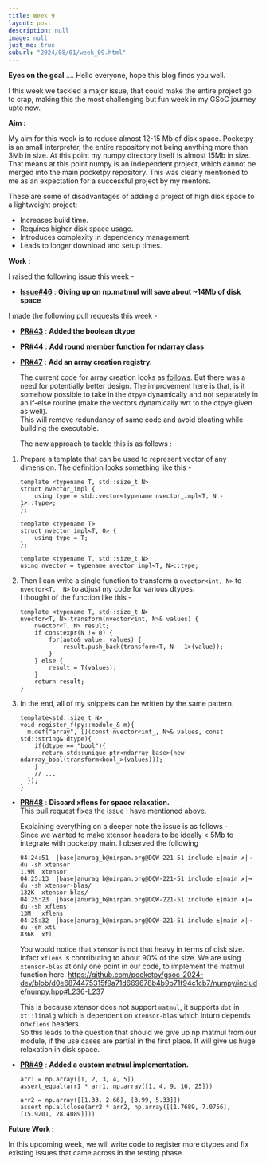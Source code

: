 ```yaml
---
title: Week 9
layout: post
description: null
image: null
just_me: true
suburl: "2024/08/01/week_09.html"
---
```

**Eyes on the goal**
.... Hello everyone, hope this blog finds you well.

I this week we tackled a major issue, that could make the entire project go to crap, making this the most challenging but fun week in my GSoC journey upto now.

**Aim :** 

My aim for this week is to reduce almost 12-15 Mb of disk space. Pocketpy is an small interpreter, the entire repository not being anything more than 3Mb in size. At this point my numpy directory itself is almost 15Mb in size. 
That means at this point numpy is an independent project, which cannot be merged into the main pocketpy repository. This was clearly mentioned to me as an expectation for a successful project by my mentors.

These are some of disadvantages of adding a project of high disk space to a lightweight project:
- Increases build time.
- Requires higher disk space usage.
- Introduces complexity in dependency management.
- Leads to longer download and setup times.

**Work :** 

I raised the following issue this week -
- **[Issue#46](https://github.com/pocketpy/gsoc-2024-dev/issues/46)** : **Giving up on np.matmul will save about ~14Mb of disk space**

I made the following pull requests this week -

- **[PR#43](https://github.com/pocketpy/gsoc-2024-dev/pull/43)** : **Added the boolean dtype**
- **[PR#44](https://github.com/pocketpy/gsoc-2024-dev/pull/44)** : **Add round member function for ndarray class**
- **[PR#47](https://github.com/pocketpy/gsoc-2024-dev/pull/47)** : **Add an array creation registry.**

  The current code for array creation looks as [follows](https://github.com/pocketpy/gsoc-2024-dev/blob/d0e6874475315f9a71d669678b4b9b71f94c1cb7/numpy/src/numpy.cpp#L1265-L1458). But there was a need for potentially better design.
  The improvement here is that, is it somehow possible to take in the `dtpye` dynamically and not separately in an if-else routine (make the vectors dynamically wrt to the dtpye given as well). \
  This will remove redundancy of same code and avoid bloating while building the executable.

  The new approach to tackle this is as follows :
1. Prepare a template that can be used to represent vector of any dimension. The definition looks something like this -
    ```
    template <typename T, std::size_t N>
    struct nvector_impl {
        using type = std::vector<typename nvector_impl<T, N - 1>::type>;
    };
    
    template <typename T>
    struct nvector_impl<T, 0> {
        using type = T;
    };
    
    template <typename T, std::size_t N>
    using nvector = typename nvector_impl<T, N>::type;
    ```

2. Then I can write a single function to transform a `nvector<int, N>`  to `nvector<T,  N>` to adjust my code for various dtypes. \
     I thought of the function like this -
    ```
    template <typename T, std::size_t N>
    nvector<T, N> transform(nvector<int, N>& values) {
        nvector<T, N> result;
        if constexpr(N != 0) {
            for(auto& value: values) {
                result.push_back(transform<T, N - 1>(value));
            }
        } else {
            result = T(values);
        }
        return result;
    }
    ```
3. In the end, all of my snippets can be written by the same pattern.
    ```
    template<std::size_t N>
    void register_f(py::module_& m){
      m.def("array", [](const nvector<int_, N>& values, const std::string& dtype){
        if(dtype == "bool"){
          return std::unique_ptr<ndarray_base>(new ndarray_bool(transform<bool_>(values)));
        }
        // ...
      });
    }
    ```
- **[PR#48](https://github.com/pocketpy/gsoc-2024-dev/pull/48)** : **Discard xflens for space relaxation.** \
  This pull request fixes the issue I have mentioned above.

  Explaining everything on a deeper note the issue is as follows - \
  Since we wanted to make xtensor headers to be ideally < 5Mb to integrate with pocketpy main. I observed the following
  
  ```
  04:24:51  |base|anurag_b@nirpan.org@DQW-221-51 include ±|main ✗|→ du -sh xtensor
  1.9M	xtensor
  04:25:13  |base|anurag_b@nirpan.org@DQW-221-51 include ±|main ✗|→ du -sh xtensor-blas/
  132K	xtensor-blas/
  04:25:23  |base|anurag_b@nirpan.org@DQW-221-51 include ±|main ✗|→ du -sh xflens
  13M	xflens
  04:25:32  |base|anurag_b@nirpan.org@DQW-221-51 include ±|main ✗|→ du -sh xtl
  836K	xtl
  ```
  
  You would notice that `xtensor` is not that heavy in terms of disk size. Infact `xflens` is contributing to about 90% of the size.
  We are using `xtensor-blas` at only one point in our code, to implement the matmul function here.
  https://github.com/pocketpy/gsoc-2024-dev/blob/d0e6874475315f9a71d669678b4b9b71f94c1cb7/numpy/include/numpy.hpp#L236-L237
  
  This is because xtensor does not support `matmul`, it supports `dot` in `xt::linalg` which is dependent on `xtensor-blas` which inturn depends on`xflens` headers. \
  So this leads to the question that should we give up np.matmul from our module, if the use cases are partial in the first place. It will give us huge relaxation in disk space.
  
- **[PR#49](https://github.com/pocketpy/gsoc-2024-dev/pull/49)** : **Added a custom matmul implementation.**
  ```
  arr1 = np.array([1, 2, 3, 4, 5])
  assert_equal(arr1 * arr1, np.array([1, 4, 9, 16, 25]))
  
  arr2 = np.array([[1.33, 2.66], [3.99, 5.33]])
  assert np.allclose(arr2 * arr2, np.array([[1.7689, 7.0756], [15.9201, 28.4089]]))
  ``` 
**Future Work :**

In this upcoming week, we will write code to register more dtypes and fix existing issues that came across in the testing phase.
